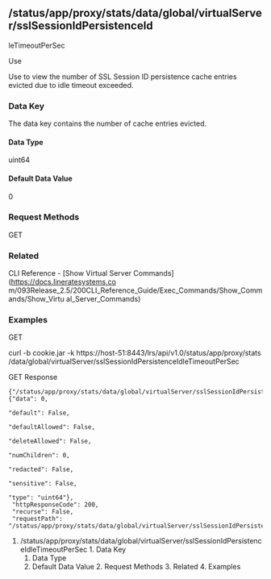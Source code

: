 ## /status/app/proxy/stats/data/global/virtualServer/sslSessionIdPersistenceId
leTimeoutPerSec

Use

Use to view the number of SSL Session ID persistence cache entries evicted due
to idle timeout exceeded.

### Data Key

The data key contains the number of cache entries evicted.

#### Data Type

uint64

#### Default Data Value

0

### Request Methods

GET

### Related

CLI Reference - [Show Virtual Server Commands](https://docs.lineratesystems.co
m/093Release_2.5/200CLI_Reference_Guide/Exec_Commands/Show_Commands/Show_Virtu
al_Server_Commands)

### Examples

GET

curl -b cookie.jar -k https://host-51:8443/lrs/api/v1.0/status/app/proxy/stats
/data/global/virtualServer/sslSessionIdPersistenceIdleTimeoutPerSec

GET Response

    
    {"/status/app/proxy/stats/data/global/virtualServer/sslSessionIdPersistenceIdleTimeoutPerSec": {"data": 0,
                                                                                                     "default": False,
                                                                                                     "defaultAllowed": False,
                                                                                                     "deleteAllowed": False,
                                                                                                     "numChildren": 0,
                                                                                                     "redacted": False,
                                                                                                     "sensitive": False,
                                                                                                     "type": "uint64"},
     "httpResponseCode": 200,
     "recurse": False,
     "requestPath": "/status/app/proxy/stats/data/global/virtualServer/sslSessionIdPersistenceIdleTimeoutPerSec"}
    

  1. /status/app/proxy/stats/data/global/virtualServer/sslSessionIdPersistenceIdleTimeoutPerSec
    1. Data Key
      1. Data Type
      2. Default Data Value
    2. Request Methods
    3. Related
    4. Examples

